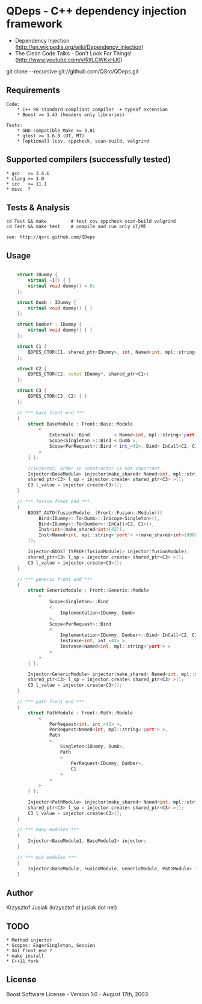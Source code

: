 QDeps - C++ dependency injection framework
================================
* Dependency Injection (http://en.wikipedia.org/wiki/Dependency_injection)
* The Clean Code Talks - Don't Look For Things! (http://www.youtube.com/v/RlfLCWKxHJ0)

git clone --recursive git://github.com/QSrc/QDeps.git

Requirements
------------
    Code:
        * C++ 98 standard-compliant compiler  + typeof extension
        * Boost >= 1.43 (headers only libraries)

    Tests:
        * GNU-compatible Make >= 3.81
        * gtest >= 1.6.0 (UT, MT)
        * [optional] lcov, cppcheck, scan-build, valgrind

Supported compilers (successfully tested)
------------
    * gcc   >= 3.4.6
    * clang >= 3.0
    * icc   >= 11.1
    * msvc  ?

Tests & Analysis
------------
    cd Test && make         # test cov cppcheck scan-build valgrind
    cd Test && make test    # compile and run only UT/MT

    see: http://qsrc.github.com/QDeps

Usage
-----

``` C++

    struct IDummy {
        virtual ~I() { }
        virtual void dummy() = 0;
    };

    struct Dumb : IDummy {
        virtual void dummy() { }
    };

    struct Dumber : IDummy {
        virtual void dummy() { }
    };

    struct C1 {
        QDPES_CTOR(C1, shared_ptr<IDummy>, int, Named<int, mpl::string<'port'> >) { }
    };

    struct C2 {
        QDPES_CTOR(C2, const IDummy*, shared_ptr<C1>)
    };

    struct C3 {
        QDPES_CTOR(C3, C2) { }
    };

    // *** base front end ***
    {
        struct BaseModule : Front::Base::Module
            <
                Externals::Bind         < Named<int, mpl::string<'port'> > >,
                Scope<Singleton >::Bind < Dumb >,
                Scope<PerRequest>::Bind < int_<42>, Bind< InCall<C2, C1>, Dumber> >
            >
        { };

        //injector, order in constructor is not important
        Injector<BaseModule> injector(make_shared< Named<int, mpl::string<'port'> >(8080));
        shared_ptr<C3> l_sp = injector.create< shared_ptr<C3> >();
        C3 l_value = injector.create<C3>();
    }

    // *** fusion front end ***
    {
        BOOST_AUTO(fusionModule, (Front::Fusion::Module()(
            Bind<IDummy>::To<Dumb>::InScope<Singleton>(),
            Bind<IDummy>::To<Dumber>::InCall<C2, C1>(),
            Inst<int>(make_shared<int>(42)),
            Inst<Named<int, mpl::string<'port'> >(make_shared<int>(8080))
        ));

        Injector<BOOST_TYPEOF(fusionModule)> injector(fusionModule);
        shared_ptr<C3> l_sp = injector.create< shared_ptr<C3> >();
        C3 l_value = injector.create<C3>();
    }

    // *** generic front end ***
    {
        struct GenericModule : Front::Generic::Module
            <
                Scope<Singleton>::Bind
                <
                    Implementation<IDummy, Dumb>
                >,
                Scope<PerRequest>::Bind
                <
                    Implementation<IDummy, Dumber>::Bind< InCall<C2, C1> >,
                    Instance<int, int_<42> >,
                    Instance<Named<int, mpl::string<'port'> >
                >
            >
        { };

        Injector<GenericModule> injector(make_shared< Named<int, mpl::string<'port'> >(8080));
        shared_ptr<C3> l_sp = injector.create< shared_ptr<C3> >();
        C3 l_value = injector.create<C3>();
    }

    // *** path front end ***
    {
        struct PathModule : Front::Path::Module
            <
                PerRequest<int, int_<42> >,
                PerRequest<Named<int, mpl::string<'port'> >,
                Path
                <
                    Singleton<IDummy, Dumb>,
                    Path
                    <
                        PerRequest<IDummy, Dumber>,
                        C1
                    >
                >
            >
        { };

        Injector<PathModule> injector(make_shared< Named<int, mpl::string<'port'> >(8080));
        shared_ptr<C3> l_sp = injector.create< shared_ptr<C3> >();
        C3 l_value = injector.create<C3>();
    }

    // *** many modules ***
    {
        Injector<BaseModule1, BaseModule2> injector;
    }

    // *** mix modules ***
    {
        Injector<BaseModule, FusionModule, GenericModule, PathModule> injector;
    }

```

Author
------
Krzysztof Jusiak (krzysztof at jusiak dot net)

TODO
------
    * Method injector
    * Scopes: EagerSingleton, Session
    * Xml front end ?
    * make install 
    * C++11 fork

License
-------
Boost Software License - Version 1.0 - August 17th, 2003

